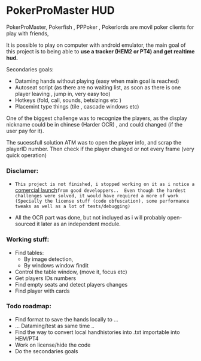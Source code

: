 # PokerProMaster HUD

PokerProMaster, Pokerfish , PPPoker , Pokerlords are movil poker clients for play with friends, 

It is possible to play on computer with android emulator, the main goal of this project is to being able to **use a tracker (HEM2 or PT4) and get realtime hud.**

Secondaries goals:

- Dataming hands without playing (easy when main goal is reached) 
- Autoseat script (as there are no waiting list, as soon as there is one player leaving , jump in, very easy too)
- Hotkeys (fold, call, sounds, betsizings etc )
- Placemint type things (tile , cascade windows etc)


One of the biggest challenge was to recognize the players, as the display nickname could be in chinese (Harder OCR) , and could changed (if the user pay for it).


The sucessfull solution ATM was to open the player info, and scrap the playerID number.
Then check if the player changed or not every frame (very quick operation)
 



### Disclamer:
- `This project is not finished, i stopped working on it as i notice a ` [comercial launch](https://hand2note.com/PokerMaster)`from good developpers.. 
Even though the hardest challenges were solved, it would have required a more of work (Specially the license stuff (code obfuscation), some performance tweaks as well as a lot of tests/debugging) `

- All the OCR part was done, but not incluyed as i will probably open-sourced it later as an independent module.






### Working stuff:

- Find tables:
    - By image detection, 
    - By windows window findit 
- Control the table window, (move it, focus etc)
- Get players IDs numbers
- Find empty seats and detect players changes
- Find player with cards

### Todo roadmap:

- Find format to save the hands locally to ...
- ... Dataming/test as same time ..
- Find the way to convert local handhistories into .txt importable into HEM/PT4
- Work on license/hide the code 
- Do the secondaries goals
